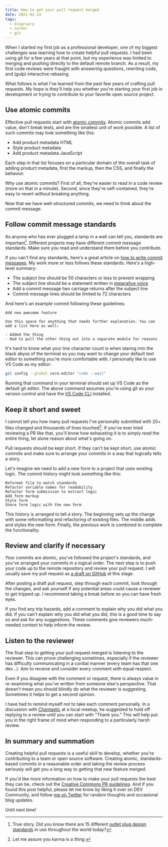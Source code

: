 ```yaml
---
title: How to get your pull request merged
date: 2021-02-24
tags: 
  - blogruary
  - career
  - git
---
```


When I started my first job as a professional developer, one of my biggest challenges was learning how to create helpful pull requests. I had been using git for a few years at that point, but my experience was limited to merging and pushing directly to the default remote branch. As a result, my first code reviews were fraught with answering questions, rewriting code, and (gulp) interactive rebasing.

What follows is what I've learned from the past few years of crafting pull requests. My hope is they'll help you whether you're starting your first job in development or trying to contribute to your favorite open source project.

## Use atomic commits

Effective pull requests start with [atomic commits](https://sparkbox.com/foundry/atomic_commits_with_git). Atomic commits add value, don't break tests, and are the smallest unit of work possible. A list of such commits may look something like this:

- Add product metadata HTML
- Style product metadata
- Add product metadata JavaScript

Each step in that list focuses on a particular domain of the overall task of adding product metadata, first the markup, then the CSS, and finally the behavior.

Why use atomic commits? First of all, they're easier to read in a code review (more on that in a minute). Second, since they're self-contained, they're easy to revert without breaking anything.

Now that we have well-structured commits, we need to think about the commit message.

## Follow commit message standards

As anyone who has ever plugged a lamp in a wall can tell you, standards are important[^standards]. Different projects may have different commit message standards. Make sure you read and understand them before you contribute.

If you can't find any standards, here's a great article on [how to write commit messages](https://chris.beams.io/posts/git-commit/). My work more or less follows these standards. Here's a high-level summary:

- The subject line should be 50 characters or less to prevent wrapping
- The subject line should be a statement written in [imperative voice](https://www.grammarly.com/blog/imperative/)
- Add a commit message two carriage returns after the subject line
- Commit message lines should be limited to 72 characters

And here's an example commit following these guidelines:

```plain
Add new awesome feature

Use this space for anything that needs further explanation. You can 
add a list here as well:

- Added the thing
- Had to pull the other thing out into a separate module for reasons
```

It's hard to know what your line character count is when staring into the black abyss of the terminal so you may want to change your default text editor to something you're more comfortable with. I personally like to use VS Code as my editor:

```bash
git config --global core.editor "code --wait"
```

Running that command in your terminal should set up VS Code as the default git editor. The above command assumes you're using git as your version control and have the [VS Code CLI](https://code.visualstudio.com/docs/editor/command-line) installed.

## Keep it short and sweet

I cannot tell you how many pull requests I've personally submitted with 20+ files changed and thousands of lines touched[^prs]. If you've ever tried reviewing a PR like that, you'll know how exhausting it is to simply *read* the entire thing, let alone reason about what's going on.

Pull requests should be kept short. If they can't be kept short, use atomic commits and make sure to arrange your commits in a way that logically tells a story.

Let's imagine we need to add a new form to a project that uses existing logic. The commit history might look something like this:

```plain
Reformat file to match standards
Refactor variable names for readability
Refactor form submission to extract logic
Add form markup
Style form
Share form logic with the new form
```

This history is arranged to tell a story. The beginning sets up the change with some reformatting and refactoring of existing files. The middle adds and styles the new form. Finally, the previous work is combined to complete the functionality.

## Review and clarify if necessary

Your commits are atomic, you've followed the project's standards, and you've arranged your commits in a logical order. The next step is to push your code up to the remote repository and review your pull request. I will usually save my pull request as [a draft on GitHub](https://github.blog/2019-02-14-introducing-draft-pull-requests/) at this stage.

After posting a draft pull request, step through each commit, look through the changes, and ask yourself if any potential areas could cause a reviewer to get tripped up. I recommend taking a break before so you can have fresh eyes.

If you find any trip hazards, add a comment to explain why you did what you did. If you can't explain why you did what you did, this is a good time to say so and ask for any suggestions. These comments give reviewers much-needed context to help inform the review.

## Listen to the reviewer

The final step to getting your pull request merged is listening to the reviewer. This can prove challenging sometimes, especially if the reviewer has difficulty communicating in a cordial manner (every team has that one dev...). Aim to receive and consider every comment with equal respect. 

Even if you disagree with the comment or request, there is always value in re-examining what you've written from someone else's perspective. That doesn't mean you should blindly do what the reviewer is suggesting. Sometimes it helps to get a second opinion. 

I have had to remind myself not to take each comment personally. In a discussion with [Chantastic](https://twitter.com/chantastic?lang=en) at a local meetup, he suggested to hold off replying to a review until you can start with "Thank you." This will help put you in the right frame of mind when responding to a particularly harsh review.

## In summary and summation

Creating helpful pull requests is a useful skill to develop, whether you're contributing to a team or open source software. Creating atomic, standards-based commits in a reasonable order and taking the review process seriously will get you a long way to getting that new feature merged.

If you'd like more information on how to make your pull requests the best they can be, check out the [Creative Commons PR guidelines](https://opensource.creativecommons.org/contributing-code/pr-guidelines/). And if you found this post helpful, please let me know by liking it over on DEV Community, and follow [me on Twitter](https://twitter.com/therealboone) for random thoughts and occasional blog updates.

Until next time!

[^standards]: True story. Did you know there are 15 different [outlet plug design standards](https://www.worldstandards.eu/electricity/plugs-and-sockets/) in use throughout the world today?

[^prs]: Let me assure you karma is a *thing*.